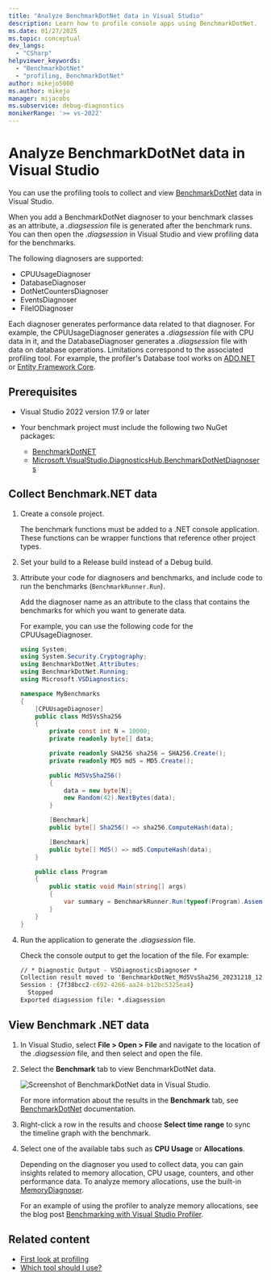```yaml
---
title: "Analyze BenchmarkDotNet data in Visual Studio"
description: Learn how to profile console apps using BenchmarkDotNet.
ms.date: 01/27/2025
ms.topic: conceptual
dev_langs:
  - "CSharp"
helpviewer_keywords:
  - "BenchmarkDotNet"
  - "profiling, BenchmarkDotNet"
author: mikejo5000
ms.author: mikejo
manager: mijacobs
ms.subservice: debug-diagnostics
monikerRange: '>= vs-2022'
---
```


# Analyze BenchmarkDotNet data in Visual Studio

You can use the profiling tools to collect and view [BenchmarkDotNet](https://benchmarkdotnet.org/articles/overview.html) data in Visual Studio.

When you add a BenchmarkDotNet diagnoser to your benchmark classes as an attribute, a *.diagsession* file is generated after the benchmark runs. You can then open the *.diagsession* in Visual Studio and view profiling data for the benchmarks. 

The following diagnosers are supported:

- CPUUsageDiagnoser
- DatabaseDiagnoser
- DotNetCountersDiagnoser
- EventsDiagnoser
- FileIODiagnoser

Each diagnoser generates performance data related to that diagnoser. For example, the CPUUsageDiagnoser generates a *.diagsession* file with CPU data in it, and the DatabaseDiagnoser generates a *.diagsession* file with data on database operations. Limitations correspond to the associated profiling tool. For example, the profiler's Database tool works on [ADO.NET](/dotnet/framework/data/adonet/ado-net-overview) or [Entity Framework Core](/ef/core/).

## Prerequisites

- Visual Studio 2022 version 17.9 or later

- Your benchmark project must include the following two NuGet packages:

  - [BenchmarkDotNET](https://www.nuget.org/packages/BenchmarkDotNet/)
  - [Microsoft.VisualStudio.DiagnosticsHub.BenchmarkDotNetDiagnosers](https://www.nuget.org/packages/Microsoft.VisualStudio.DiagnosticsHub.BenchmarkDotNetDiagnosers)

## Collect Benchmark.NET data

1. Create a console project.

   The benchmark functions must be added to a .NET console application. These functions can be wrapper functions that reference other project types. 

1. Set your build to a Release build instead of a Debug build.

1. Attribute your code for diagnosers and benchmarks, and include code to run the benchmarks (`BenchmarkRunner.Run`).

   Add the diagnoser name as an attribute to the class that contains the benchmarks for which you want to generate data.

   For example, you can use the following code for the CPUUsageDiagnoser.

    ```csharp
    using System;
    using System.Security.Cryptography;
    using BenchmarkDotNet.Attributes;
    using BenchmarkDotNet.Running;
    using Microsoft.VSDiagnostics;
    
    namespace MyBenchmarks
    {
        [CPUUsageDiagnoser]
        public class Md5VsSha256
        {
            private const int N = 10000;
            private readonly byte[] data;
    
            private readonly SHA256 sha256 = SHA256.Create();
            private readonly MD5 md5 = MD5.Create();
    
            public Md5VsSha256()
            {
                data = new byte[N];
                new Random(42).NextBytes(data);
            }
    
            [Benchmark]
            public byte[] Sha256() => sha256.ComputeHash(data);
    
            [Benchmark]
            public byte[] Md5() => md5.ComputeHash(data);
        }
    
        public class Program
        {
            public static void Main(string[] args)
            {
                var summary = BenchmarkRunner.Run(typeof(Program).Assembly);
            }
        }
    }
    ```
   
1. Run the application to generate the *.diagsession* file.

   Check the console output to get the location of the file. For example:  

   ```cmd
   // * Diagnostic Output - VSDiagnosticsDiagnoser * 
   Collection result moved to 'BenchmarkDotNet_Md5VsSha256_20231218_123326.diagsession'.
   Session : {7f38bcc2-c692-4266-aa24-b12bc5325ea4}
     Stopped
   Exported diagsession file: *.diagsession
   ```
   
## View Benchmark .NET data

1. In Visual Studio, select **File > Open > File** and navigate to the location of the *.diagsession* file, and then select and open the file.

1. Select the **Benchmark** tab to view BenchmarkDotNet data.

   ![Screenshot of BenchmarkDotNet data in Visual Studio.](../profiling/media/vs-2022/benchmark-dotnet-diagsession.png)

   For more information about the results in the **Benchmark** tab, see [BenchmarkDotNet](https://benchmarkdotnet.org/articles/overview.html) documentation.

1. Right-click a row in the results and choose **Select time range** to sync the timeline graph with the benchmark.

1. Select one of the available tabs such as **CPU Usage** or **Allocations**.

   Depending on the diagnoser you used to collect data, you can gain insights related to memory allocation, CPU usage, counters, and other performance data. To analyze memory allocations, use the built-in [MemoryDiagnoser](https://github.com/MicrosoftDocs/visualstudio-docs-pr/pull/14006).

   For an example of using the profiler to analyze memory allocations, see the blog post [Benchmarking with Visual Studio Profiler](https://devblogs.microsoft.com/visualstudio/benchmarking-with-visual-studio-profiler/).

## Related content

- [First look at profiling](../profiling/choose-performance-tool.md)
- [Which tool should I use?](../profiling/choose-performance-tool.md)